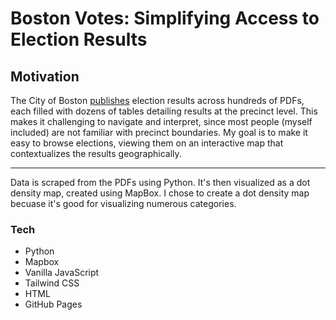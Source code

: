 # Boston Votes: Simplifying Access to Election Results

## Motivation

The City of Boston [publishes](https://www.boston.gov/departments/elections/state-and-city-boston-election-results) election results across hundreds of PDFs, each filled with dozens of tables detailing results at the precinct level. This makes it challenging to navigate and interpret, since most people (myself included) are not familiar with precinct boundaries. My goal is to make it easy to browse elections, viewing them on an interactive map that contextualizes the results geographically.

---

Data is scraped from the PDFs using Python. It's then visualized as a dot density map, created using MapBox. I chose to create a dot density map becuase it's good for visualizing numerous categories.


### Tech
- Python
- Mapbox
- Vanilla JavaScript
- Tailwind CSS
- HTML
- GitHub Pages
